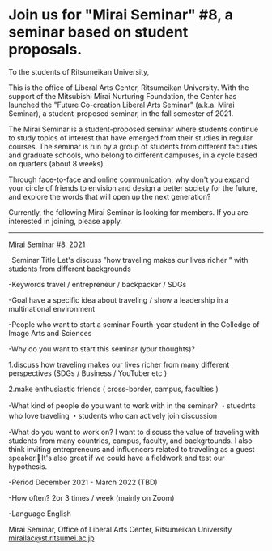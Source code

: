 # Join us for "Mirai Seminar" #8, a seminar based on student proposals.

To the students of Ritsumeikan University,

This is the office of Liberal Arts Center, Ritsumeikan University.
With the support of the Mitsubishi Mirai Nurturing Foundation, the Center has launched the "Future Co-creation Liberal Arts Seminar" (a.k.a. Mirai Seminar), a student-proposed seminar, in the fall semester of 2021. 

The Mirai Seminar is a student-proposed seminar where students continue to study topics of interest that have emerged from their studies in regular courses. The seminar is run by a group of students from different faculties and graduate schools, who belong to different campuses, in a cycle based on quarters (about 8 weeks).

Through face-to-face and online communication, why don't you expand your circle of friends to envision and design a better society for the future, and explore the words that will open up the next generation?

Currently, the following Mirai Seminar is looking for members.
If you are interested in joining, please apply. 

------------------------------
Mirai Seminar #8, 2021

-Seminar Title
Let's discuss ”how traveling makes our lives richer ”  with students from different backgrounds

-Keywords
travel / entrepreneur / backpacker /  SDGs

-Goal
have a specific idea about traveling / show a leadership in a multinational environment

-People who want to start a seminar
Fourth-year student in the Colledge of Image Arts and Sciences

-Why do you want to start this seminar (your thoughts)?

1.discuss how traveling makes our lives richer from many different perspectives (SDGs / Business / YouTuber etc )

2.make enthusiastic friends ( cross-border, campus, faculties )

-What kind of people do you want to work with in the seminar?
・stuednts who love traveling
・students who can actively join discussion

-What do you want to work on?
I want to discuss the value of traveling with students from many countries, campus, faculty, and backgrtounds.
I also think inviting  entrepreneurs and influencers related to traveling as a guest speaker.It's also great if we could have a fieldwork and test our hypothesis.

-Period
December 2021 - March 2022 (TBD)

-How often?
2or 3 times / week (mainly on Zoom)

-Language
English

Mirai Seminar, Office of Liberal Arts Center, Ritsumeikan University
mirailac@st.ritsumei.ac.jp

